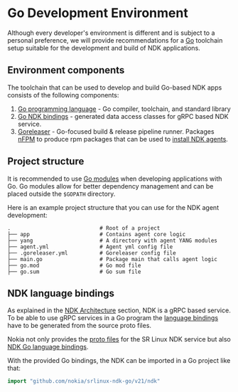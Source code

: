 # Go Development Environment
Although every developer's environment is different and is subject to a personal preference, we will provide recommendations for a [Go](https://go.dev) toolchain setup suitable for the development and build of NDK applications.

## Environment components
The toolchain that can be used to develop and build Go-based NDK apps consists of the following components:

1. [Go programming language](https://golang.org/dl/) - Go compiler, toolchain, and standard library
2. [Go NDK bindings](https://github.com/nokia/srlinux-ndk-go) - generated data access classes for gRPC based NDK service.
3. [Goreleaser](https://goreleaser.com/) - Go-focused build & release pipeline runner. Packages [nFPM](https://nfpm.goreleaser.com/) to produce rpm packages that can be used to [install NDK agents](../agent-install.md).


## Project structure
It is recommended to use [Go modules](https://golang.org/ref/mod) when developing applications with Go. Go modules allow for better dependency management and can be placed outside the `$GOPATH` directory.

Here is an example project structure that you can use for the NDK agent development:

```
.                            # Root of a project
├── app                      # Contains agent core logic
├── yang                     # A directory with agent YANG modules
├── agent.yml                # Agent yml config file
├── .goreleaser.yml          # Goreleaser config file
├── main.go                  # Package main that calls agent logic
├── go.mod                   # Go mod file
├── go.sum                   # Go sum file
```

## NDK language bindings
As explained in the [NDK Architecture](../architecture.md) section, NDK is a gRPC based service. To be able to use gRPC services in a Go program the [language bindings](https://grpc.io/docs/languages/go/quickstart/) have to be generated from the source proto files.

Nokia not only provides the [proto files](https://github.com/nokia/srlinux-ndk-protobufs) for the SR Linux NDK service but also [NDK Go language bindings](https://github.com/nokia/srlinux-ndk-go).

With the provided Go bindings, the NDK can be imported in a Go project like that:

```go
import "github.com/nokia/srlinux-ndk-go/v21/ndk"
```